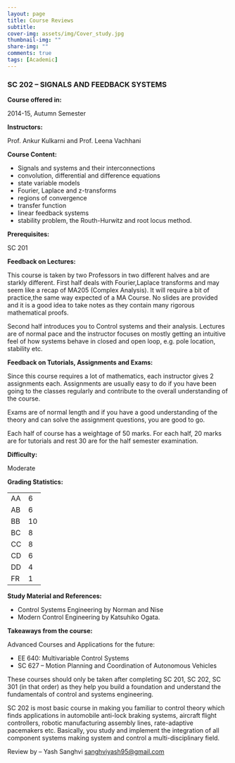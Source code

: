 ```yaml
---
layout: page
title: Course Reviews
subtitle:
cover-img: assets/img/Cover_study.jpg
thumbnail-img: ""
share-img: ""
comments: true
tags: [Academic]
---
```



### SC 202 – SIGNALS AND FEEDBACK SYSTEMS







**Course offered in:**


2014-15, Autumn Semester






**Instructors:**


Prof. Ankur Kulkarni and Prof. Leena Vachhani

**Course Content:**


* Signals and systems and their interconnections
* convolution, differential and difference equations
* state variable models
* Fourier, Laplace and z-transforms
* regions of convergence
* transfer function
* linear feedback systems
* stability problem, the Routh-Hurwitz and root locus method.

**Prerequisites:**


SC 201

**Feedback on Lectures:**


This course is taken by two Professors in two different halves and are starkly different. First half deals with Fourier,Laplace transforms and may seem like a recap of MA205 (Complex Analysis). It will require a bit of practice,the same way expected of a MA Course. No slides are provided and it is a good idea to take notes as they contain many rigorous mathematical proofs.

Second half introduces you to Control systems and their analysis. Lectures are of normal pace and the instructor focuses on mostly getting an intuitive feel of how systems behave in closed and open loop, e.g. pole location, stability etc.


**Feedback on Tutorials, Assignments and Exams:**

Since this course requires a lot of mathematics, each instructor gives 2 assignments each. Assignments are usually easy to do if you have been going to the classes regularly and contribute to the overall understanding of the course.


Exams are of normal length and if you have a good understanding of the theory and can solve the assignment questions, you are good to go.

Each half of course has a weightage of 50 marks. For each half, 20 marks are for tutorials and rest 30 are for the half semester examination.

**Difficulty:**

Moderate


**Grading Statistics:**


<table>
<tbody>
<tr>
<td>AA</td>
<td>6</td>
</tr>
<tr>
<td>AB</td>
<td>6</td>
</tr>
<tr>
<td>BB</td>
<td>10</td>
</tr>
<tr>
<td>BC</td>
<td>8</td>
</tr>
<tr>
<td>CC</td>
<td>8</td>
</tr>
<tr>
<td>CD</td>
<td>6</td>
</tr>
<tr>
<td>DD</td>
<td>4</td>
</tr>
<tr>
<td>FR</td>
<td>1</td>
</tr>
</tbody>
</table>


**Study Material and References:**


* Control Systems Engineering by Norman and Nise
* Modern Control Engineering by Katsuhiko Ogata.


**Takeaways from the course:**

Advanced Courses and Applications for the future:

* EE 640: Multivariable Control Systems
* SC 627 – Motion Planning and Coordination of Autonomous Vehicles



These courses should only be taken after completing SC 201, SC 202, SC 301 (in that order) as they help you build a foundation and understand the fundamentals of control and systems engineering.

SC 202 is most basic course in making you familiar to control theory which finds applications in automobile anti-lock braking systems, aircraft flight controllers, robotic manufacturing assembly lines, rate-adaptive pacemakers etc. Basically, you study and implement the integration of all component systems making system and control a multi-disciplinary field.





Review by – Yash Sanghvi <sanghviyash95@gmail.com>


